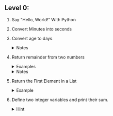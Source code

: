 ## Level 0:
1.  Say "Hello, World!" With Python
1.  Convert Minutes into seconds
1.  Convert age to days <details><summary>Notes</summary>
    - Use 365 days as the length of a year for this challenge.
    - Ignore leap years and days between last birthday and now.
    - Expect only positive integer inputs.</details
  1. Return remainder from two numbers<details><summary>Examples</summary>
      ```
      remainder(1, 3) ➞ 1
     remainder(3, 4) ➞ 3
     remainder(5, 5) ➞ 0
      remainder(7, 2) ➞ 1
      ```
      </details>
      <details><summary>Notes</summary>
         - Only use positive integers.
      </details>


1. Return the First Element in a List <details><summary>Example</summary>
    ```python
      get_first_value([1, 2, 3]) ➞ 1
      get_first_value([80, 5, 100]) ➞ 80
      get_first_value([-500, 0, 50]) ➞ -500
    ```
    </details>
    
1. Define two integer variables and print their sum. <details><summary>Hint</summary>
    ```
        sum = j + k
        print(sum)
    ```
    </details>
